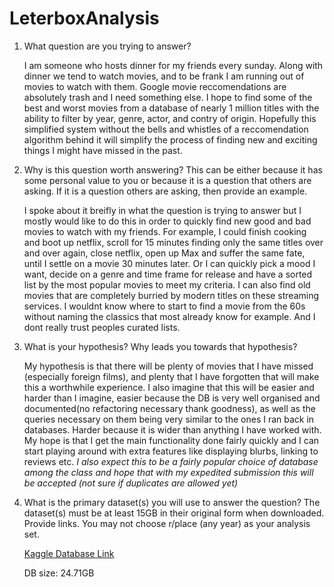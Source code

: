 # LeterboxAnalysis
 
1. What question are you trying to answer?

    I am someone who hosts dinner for my friends every sunday. Along with dinner we tend to watch movies, and to be frank I am running out of movies to watch with them. Google movie reccomendations are absolutely trash and I need something else. I hope to find some of the best and worst movies from a database of nearly 1 million titles with the ability to filter by year, genre, actor, and contry of origin. Hopefully this simplified system without the bells and whistles of a reccomendation algorithm behind it will simplify the process of finding new and exciting things I might have missed in the past.

2. Why is this question worth answering? This can be either because it has some personal value to you or because it is a question that others are asking. If it is a question others are asking, then provide an example.

    I spoke about it breifly in what the question is trying to answer but I mostly would like to do this in order to quickly find new good and bad movies to watch with my friends. For example, I could finish cooking and boot up netflix, scroll for 15 minutes finding only the same titles over and over again, close netflix, open up Max and suffer the same fate, until I settle on a movie 30 minutes later. Or I can quickly pick a mood I want, decide on a genre and time frame for release and have a sorted list by the most popular movies to meet my criteria. I can also find old movies that are completely burried by modern titles on these streaming services. I wouldnt know where to start to find a movie from the 60s without naming the classics that most already know for example. And I dont really trust peoples curated lists.

3. What is your hypothesis? Why leads you towards that hypothesis?

    My hypothesis is that there will be plenty of movies that I have missed (especially foreign films), and plenty that I have forgotten that will make this a worthwhile experience. I also imagine that this will be easier and harder than I imagine, easier because the DB is very well organised and documented(no refactoring necessary thank goodness), as well as the queries necessary on them being very similar to the ones I ran back in databases. Harder because it is wider than anything I have worked with. My hope is that I get the main functionality done fairly quickly and I can start playing around with extra features like displaying blurbs, linking to reviews etc. *I also expect this to be a fairly popular choice of database among the class and hope that with my expedited submission this will be accepted (not sure if duplicates are allowed yet)*

4. What is the primary dataset(s) you will use to answer the question? The dataset(s) must be at least 15GB in their original form when downloaded. Provide links. You may not choose r/place (any year) as your analysis set.
    
    [Kaggle Database Link](https://www.kaggle.com/datasets/gsimonx37/letterboxd?select=studios.csv)
    
    DB size: 24.71GB
